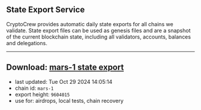 ## State Export Service
CryptoCrew provides automatic daily state exports for all chains we validate. State export files can be used as genesis files and are a snapshot of the current blockchain state, including all validators, accounts, balances and delegations.

---
**Download: [mars-1 state export](https://dl-eu2.ccvalidators.com/SERVICE/mars/mars-1_export_9604015.json)**
---

- last updated: Tue Oct 29 2024 14:05:14
- chain id: `mars-1`
- export height: `9604015`
- use for: airdrops, local tests, chain recovery
